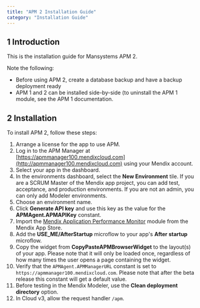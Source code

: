 ```yaml
---
title: "APM 2 Installation Guide"
category: "Installation Guide"
---
```


## 1 Introduction

This is the installation guide for Mansystems APM 2.

Note the following:

* Before using APM 2, create a database backup and have a backup deployment ready
* APM 1 and 2 can be installed side-by-side (to uninstall the APM 1 module, see the APM 1 documentation.
 
## 2 Installation

To install APM 2, follow these steps:

1. Arrange a license for the app to use APM.
2. Log in to the APM Manager at [https://apmmanager100.mendixcloud.com](http://apmmanager100.mendixcloud.com) using your Mendix account. 
3. Select your app in the dashboard.
4. In the environments dashboard, select the **New Environment** tile. If you are a SCRUM Master of the Mendix app project, you can add test, acceptance, and production environments. If you are not an admin, you can only add Modeler environments.
5. Choose an environment name. 
6. Click **Generate API key** and use this key as the value for the **APMAgent.APMAPIKey** constant.
7. Import the [Mendix Application Performance Monitor](https://appstore.home.mendix.com/link/app/6127/) module from the Mendix App Store.
8. Add the **USE_ME/AfterStartup** microflow to your app's **After startup** microflow.
9. Copy the widget from **CopyPasteAPMBrowserWidget** to the layout(s) of your app. Please note that it will only be loaded once, regardless of how many times the user opens a page containing the widget.
10. Verify that the `APMAgent.APMManagerURL` constant is set to `https://apmmanager100.mendixcloud.com`. Please note that after the beta release this constant will get a default value.
11. Before testing in the Mendix Modeler, use the **Clean deployment directory** option.
12. In Cloud v3, allow the request handler `/apm`.

